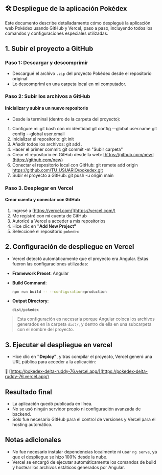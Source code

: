 ## 🛠 Despliegue de la aplicación Pokédex
Este documento describe detalladamente cómo desplegué la aplicación web Pokédex usando GitHub y Vercel, paso a paso, incluyendo todos los comandos y configuraciones especiales utilizadas.

## 1. Subir el proyecto a GitHub 
### Paso 1: Descargar y descomprimir
- Descargué el archivo `.zip` del proyecto Pokédex desde el repositorio original
- Lo descomprimí en una carpeta local en mi computador.

### Paso 2: Subir los archivos a GitHub
#### Inicializar y subir a un nuevo repositorio
- Desde la terminal (dentro de la carpeta del proyecto):

1. Configure mi git bash con mi identidad
     git config --global user.name
     git config --global user.email
3. Inicializar el repositorio:
     git init
4. Añadir todos los archivos:
     git add .
5. Hacer el primer commit:
     git commit -m "Subir carpeta"
6. Crear el repositorio en GitHub desde la web: [https://github.com/new](https://github.com/new)
7. Conectar el repositorio local con GitHub:
     git remote add origin https://github.com/TU_USUARIO/pokedex.git
8. Subir el proyecto a GitHub:
     git push -u origin main

### Paso 3. Desplegar en Vercel
#### Crear cuenta y conectar con GitHub
1. Ingresé a [https://vercel.com/](https://vercel.com/)
2. Me registré con mi cuenta de GitHub
3. Autoricé a Vercel a acceder a mis repositorios
4. Hice clic en **"Add New Project"**
5. Seleccioné el repositorio `pokedex`

## 2. Configuración de despliegue en Vercel
- Vercel detectó automáticamente que el proyecto era Angular. Estas fueron las configuraciones utilizadas:
- **Framework Preset**: Angular
- **Build Command**:
  ```bash
  npm run build -- --configuration=production
  ```
- **Output Directory**:

  ```
  dist/pokedex
  ```
  
> Esta configuración es necesaria porque Angular coloca los archivos generados en la carpeta `dist/`, y dentro de ella en una subcarpeta con el nombre del proyecto.

 ## 3. Ejecutar el despliegue en vercel
- Hice clic en **"Deploy"**, y tras compilar el proyecto, Vercel generó una URL pública para acceder a la aplicación:

🔗 [https://pokedex-delta-ruddy-76.vercel.app/](https://pokedex-delta-ruddy-76.vercel.app/)

## Resultado final
- La aplicación quedó publicada en línea.
- No se usó ningún servidor propio ni configuración avanzada de backend.
- Solo fue necesario GitHub para el control de versiones y Vercel para el hosting automático.

## Notas adicionales
- No fue necesario instalar dependencias localmente ni usar `ng serve`, ya que el despliegue se hizo 100% desde la nube.
- Vercel se encargó de ejecutar automáticamente los comandos de build y hostear los archivos estáticos generados por Angular.

